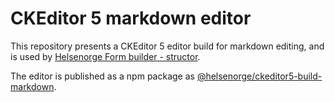 # CKEditor 5 markdown editor

This repository presents a CKEditor 5 editor build for markdown editing, and is used by [Helsenorge Form builder - structor](https://github.com/helsenorge/structor). 

The editor is published as a npm package as [@helsenorge/ckeditor5-build-markdown](https://www.npmjs.com/package/@helsenorge/ckeditor5-build-markdown).
